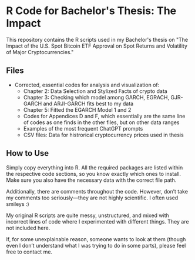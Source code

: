 # R Code for Bachelor's Thesis: The Impact
This repository contains the R scripts used in my Bachelor's thesis on "The Impact of the U.S. Spot Bitcoin ETF Approval on Spot Returns and Volatility of Major Cryptocurrencies."

## Files

- Corrected, essential codes for analysis and visualization of:
    - Chapter 2: Data Selection and Stylized Facts of crypto data
    - Chapter 3: Checking which model among GARCH, EGRACH, GJR-GARCH and ARJI-GARCH fits best to my data
    - Chapter 5: Fitted the EGARCH Model 1 and 2
    - Codes for Appendices D and F, which essentially are the same line of codes as one finds in the other files, but on other data ranges
    - Examples of the most frequent ChatGPT prompts
    - CSV files: Data for histrorical cryptocurrency prices used in thesis

## How to Use  
Simply copy everything into R. All the required packages are listed within the respective code sections, so you know exactly which ones to install.  
Make sure you also have the necessary data with the correct file path.  

Additionally, there are comments throughout the code. However, don’t take my comments too seriously—they are not highly scientific. I often used smileys :)  

My original R scripts are quite messy, unstructured, and mixed with incorrect lines of code where I experimented with different things. They are not included here.  

If, for some unexplainable reason, someone wants to look at them (though even I don’t understand what I was trying to do in some parts), please feel free to contact me.
